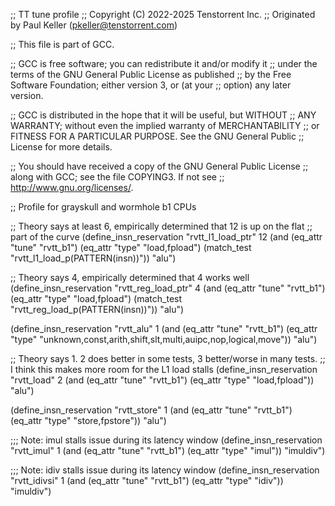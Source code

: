 ;; TT tune profile
;; Copyright (C) 2022-2025 Tenstorrent Inc.
;; Originated by Paul Keller (pkeller@tenstorrent.com)

;; This file is part of GCC.

;; GCC is free software; you can redistribute it and/or modify it
;; under the terms of the GNU General Public License as published
;; by the Free Software Foundation; either version 3, or (at your
;; option) any later version.

;; GCC is distributed in the hope that it will be useful, but WITHOUT
;; ANY WARRANTY; without even the implied warranty of MERCHANTABILITY
;; or FITNESS FOR A PARTICULAR PURPOSE.  See the GNU General Public
;; License for more details.

;; You should have received a copy of the GNU General Public License
;; along with GCC; see the file COPYING3.  If not see
;; <http://www.gnu.org/licenses/>.


;; Profile for grayskull and wormhole b1 CPUs

;; Theory says at least 6, empirically determined that 12 is up on the flat
;; part of the curve
(define_insn_reservation "rvtt_l1_load_ptr" 12
  (and (eq_attr "tune" "rvtt_b1")
       (eq_attr "type" "load,fpload")
       (match_test "rvtt_l1_load_p(PATTERN(insn))"))
  "alu")

;; Theory says 4, empirically determined that 4 works well
(define_insn_reservation "rvtt_reg_load_ptr" 4
  (and (eq_attr "tune" "rvtt_b1")
       (eq_attr "type" "load,fpload")
       (match_test "rvtt_reg_load_p(PATTERN(insn))"))
  "alu")

(define_insn_reservation "rvtt_alu" 1
  (and (eq_attr "tune" "rvtt_b1")
       (eq_attr "type" "unknown,const,arith,shift,slt,multi,auipc,nop,logical,move"))
  "alu")

;; Theory says 1.  2 does better in some tests, 3 better/worse in many tests.
;; I think this makes more room for the L1 load stalls
(define_insn_reservation "rvtt_load" 2
  (and (eq_attr "tune" "rvtt_b1")
       (eq_attr "type" "load,fpload"))
  "alu")

(define_insn_reservation "rvtt_store" 1
  (and (eq_attr "tune" "rvtt_b1")
       (eq_attr "type" "store,fpstore"))
  "alu")

;;; Note: imul stalls issue during its latency window
(define_insn_reservation "rvtt_imul" 1
  (and (eq_attr "tune" "rvtt_b1")
       (eq_attr "type" "imul"))
  "imuldiv")

;;; Note: idiv stalls issue during its latency window
(define_insn_reservation "rvtt_idivsi" 1
  (and (eq_attr "tune" "rvtt_b1")
       (eq_attr "type" "idiv"))
  "imuldiv")
